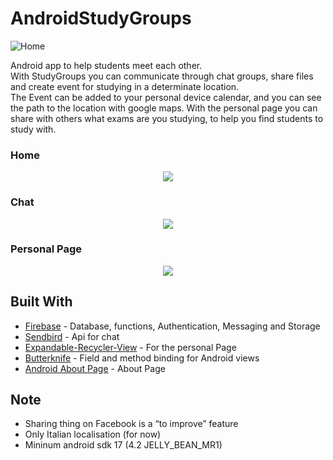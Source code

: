 # AndroidStudyGroups

![Home](https://user-images.githubusercontent.com/26459008/29930248-307c7872-8e6e-11e7-88fd-665d943ba71b.jpg)

Android app to help students meet each other.  
With StudyGroups you can communicate through chat groups, share files and create event for studying in a determinate location.  
The Event can be added to your personal device calendar, and you can see the path to the location with google maps.
With the personal page you can share with others what exams are you studying, to help you find students to study with.  

### Home
<p align="center"> 
<img src="https://user-images.githubusercontent.com/26459008/29930248-307c7872-8e6e-11e7-88fd-665d943ba71b.jpg">
</p>

### Chat
<p align="center"> 
<img src="https://user-images.githubusercontent.com/26459008/29930615-1dd1ff20-8e6f-11e7-9f91-4671aa9be72b.jpg">
</p>

### Personal Page
<p align="center"> 
<img src="https://user-images.githubusercontent.com/26459008/29930280-4688c346-8e6e-11e7-9fdd-a48fd9e1ef9b.jpg">
</p>


## Built With

* [Firebase](https://firebase.google.com/) - Database, functions, Authentication, Messaging and Storage
* [Sendbird](https://sendbird.com/) - Api for chat
* [Expandable-Recycler-View](https://github.com/thoughtbot/expandable-recycler-view) - For the personal Page
* [Butterknife](http://jakewharton.github.io/butterknife/) - Field and method binding for Android views
* [Android About Page](https://github.com/medyo/android-about-page) - About Page

## Note
* Sharing thing on Facebook is a “to improve” feature  
* Only Italian localisation (for now)
* Mininum android sdk 17 (4.2 JELLY_BEAN_MR1)

